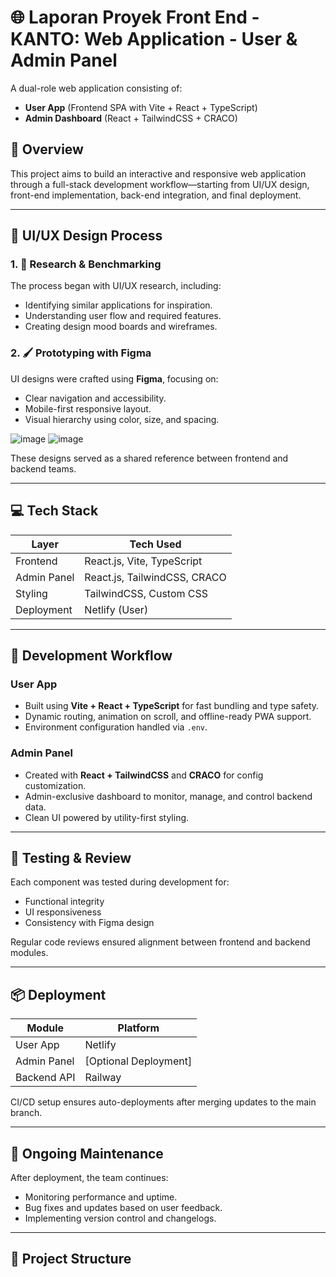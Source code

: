 # 🌐 Laporan Proyek Front End - KANTO: Web Application - User & Admin Panel

A dual-role web application consisting of:
- **User App** (Frontend SPA with Vite + React + TypeScript)
- **Admin Dashboard** (React + TailwindCSS + CRACO)

## 🧩 Overview

This project aims to build an interactive and responsive web application through a full-stack development workflow—starting from UI/UX design, front-end implementation, back-end integration, and final deployment.

---

## 🎨 UI/UX Design Process

### 1. 🎯 Research & Benchmarking
The process began with UI/UX research, including:
- Identifying similar applications for inspiration.
- Understanding user flow and required features.
- Creating design mood boards and wireframes.

### 2. 🖌 Prototyping with Figma
UI designs were crafted using **Figma**, focusing on:
- Clear navigation and accessibility.
- Mobile-first responsive layout.
- Visual hierarchy using color, size, and spacing.

![image](https://github.com/user-attachments/assets/867aea94-589b-4a27-a8da-c0868a34765e)
![image](https://github.com/user-attachments/assets/51dfd787-d0c1-48d0-b186-00a4d7876cb0)


These designs served as a shared reference between frontend and backend teams.

---

## 💻 Tech Stack

| Layer        | Tech Used                         |
|--------------|-----------------------------------|
| Frontend     | React.js, Vite, TypeScript        |
| Admin Panel  | React.js, TailwindCSS, CRACO      |
| Styling      | TailwindCSS, Custom CSS           |
| Deployment   | Netlify (User)                    |

---

## 🚀 Development Workflow

### User App
- Built using **Vite + React + TypeScript** for fast bundling and type safety.
- Dynamic routing, animation on scroll, and offline-ready PWA support.
- Environment configuration handled via `.env`.

### Admin Panel
- Created with **React + TailwindCSS** and **CRACO** for config customization.
- Admin-exclusive dashboard to monitor, manage, and control backend data.
- Clean UI powered by utility-first styling.

---

## 🧪 Testing & Review
Each component was tested during development for:
- Functional integrity
- UI responsiveness
- Consistency with Figma design

Regular code reviews ensured alignment between frontend and backend modules.

---

## 📦 Deployment

| Module      | Platform |
|-------------|----------|
| User App    | Netlify  |
| Admin Panel | [Optional Deployment] |
| Backend API | Railway  |

CI/CD setup ensures auto-deployments after merging updates to the main branch.

---

## 🔧 Ongoing Maintenance

After deployment, the team continues:
- Monitoring performance and uptime.
- Bug fixes and updates based on user feedback.
- Implementing version control and changelogs.

---

## 📁 Project Structure


